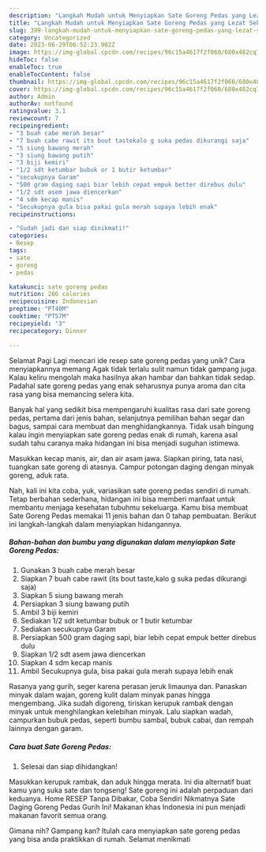 ```yaml
---
description: "Langkah Mudah untuk Menyiapkan Sate Goreng Pedas yang Lezat Sekali, Mengugah Selera"
title: "Langkah Mudah untuk Menyiapkan Sate Goreng Pedas yang Lezat Sekali, Mengugah Selera"
slug: 399-langkah-mudah-untuk-menyiapkan-sate-goreng-pedas-yang-lezat-sekali-mengugah-selera
category: Uncategorized
date: 2023-06-29T06:52:23.902Z
image: https://img-global.cpcdn.com/recipes/96c15a4617f2f060/680x482cq70/sate-goreng-pedas-foto-resep-utama.jpg
hideToc: false
enableToc: true
enableTocContent: false
thumbnail: https://img-global.cpcdn.com/recipes/96c15a4617f2f060/680x482cq70/sate-goreng-pedas-foto-resep-utama.jpg
cover: https://img-global.cpcdn.com/recipes/96c15a4617f2f060/680x482cq70/sate-goreng-pedas-foto-resep-utama.jpg
author: Admin
authorAv: notfound
ratingvalue: 3.1
reviewcount: 7
recipeingredient:
- "3 buah cabe merah besar"
- "7 buah cabe rawit its bout tastekalo g suka pedas dikurangi saja"
- "5 siung bawang merah"
- "3 siung bawang putih"
- "3 biji kemiri"
- "1/2 sdt ketumbar bubuk or 1 butir ketumbar"
- "secukupnya Garam"
- "500 gram daging sapi biar lebih cepat empuk better direbus dulu"
- "1/2 sdt asem jawa diencerkan"
- "4 sdm kecap manis"
- "Secukupnya gula bisa pakai gula merah supaya lebih enak"
recipeinstructions:

- "Sudah jadi dan siap dinikmati!"
categories:
- Resep
tags:
- sate
- goreng
- pedas

katakunci: sate goreng pedas 
nutrition: 266 calories
recipecuisine: Indonesian
preptime: "PT40M"
cooktime: "PT57M"
recipeyield: "3"
recipecategory: Dinner

---
```



Selamat Pagi Lagi mencari ide resep sate goreng pedas yang unik? Cara menyiapkannya memang Agak tidak terlalu sulit namun tidak gampang juga. Kalau keliru mengolah maka hasilnya akan hambar dan bahkan tidak sedap. Padahal sate goreng pedas yang enak seharusnya punya aroma dan cita rasa yang bisa memancing selera kita.


Banyak hal yang sedikit bisa mempengaruhi kualitas rasa dari sate goreng pedas, pertama dari jenis bahan, selanjutnya pemilihan bahan segar dan bagus, sampai cara membuat dan menghidangkannya. Tidak usah bingung kalau ingin menyiapkan sate goreng pedas enak di rumah, karena asal sudah tahu caranya maka hidangan ini bisa menjadi suguhan istimewa.

Masukkan kecap manis, air, dan air asam jawa. Siapkan piring, tata nasi, tuangkan sate goreng di atasnya. Campur potongan daging dengan minyak goreng, aduk rata.


Nah, kali ini kita coba, yuk, variasikan sate goreng pedas sendiri di rumah. Tetap berbahan sederhana, hidangan ini bisa memberi manfaat untuk membantu menjaga kesehatan tubuhmu sekeluarga. Kamu bisa membuat Sate Goreng Pedas memakai 11 jenis bahan dan 0 tahap pembuatan. Berikut ini langkah-langkah dalam menyiapkan hidangannya.

<!--inarticleads1-->

##### Bahan-bahan dan bumbu yang digunakan dalam menyiapkan Sate Goreng Pedas:

1. Gunakan 3 buah cabe merah besar
1. Siapkan 7 buah cabe rawit (its bout taste,kalo g suka pedas dikurangi saja)
1. Siapkan 5 siung bawang merah
1. Persiapkan 3 siung bawang putih
1. Ambil 3 biji kemiri
1. Sediakan 1/2 sdt ketumbar bubuk or 1 butir ketumbar
1. Sediakan secukupnya Garam
1. Persiapkan 500 gram daging sapi, biar lebih cepat empuk better direbus dulu
1. Siapkan 1/2 sdt asem jawa diencerkan
1. Siapkan 4 sdm kecap manis
1. Ambil Secukupnya gula, bisa pakai gula merah supaya lebih enak


Rasanya yang gurih, seger karena perasan jeruk limaunya dan. Panaskan minyak dalam wajan, goreng kulit dalam minyak panas hingga mengembang. Jika sudah digoreng, tiriskan kerupuk rambak dengan minyak untuk menghilangkan kelebihan minyak. Lalu siapkan wadah, campurkan bubuk pedas, seperti bumbu sambal, bubuk cabai, dan rempah lainnya dengan garam. 

<!--inarticleads2-->

##### Cara buat Sate Goreng Pedas:


1. Selesai dan siap dihidangkan!

Masukkan kerupuk rambak, dan aduk hingga merata. Ini dia alternatif buat kamu yang suka sate dan tongseng! Sate goreng ini adalah perpaduan dari keduanya. Home RESEP Tanpa Dibakar, Coba Sendiri Nikmatnya Sate Daging Goreng Pedas Gurih Ini! Makanan khas Indonesia ini pun menjadi makanan favorit semua orang. 

Gimana nih? Gampang kan? Itulah cara menyiapkan sate goreng pedas yang bisa anda praktikkan di rumah. Selamat menikmati
